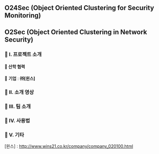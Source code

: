 ## **O24Sec** (Object Oriented Clustering for Security Monitoring)
## **O2Sec** (Object Oriented Clustering in Network Security)
### 🔶 I. 프로젝트 소개
#### 🔸 산학 협력
🔹 **기업** : **㈜[윈스]**
### 🔶 II. 소개 영상

### 🔶 III. 팀 소개

### 🔶 IV. 사용법

### 🔶 V. 기타





[윈스] : http://www.wins21.co.kr/company/company_020100.html
